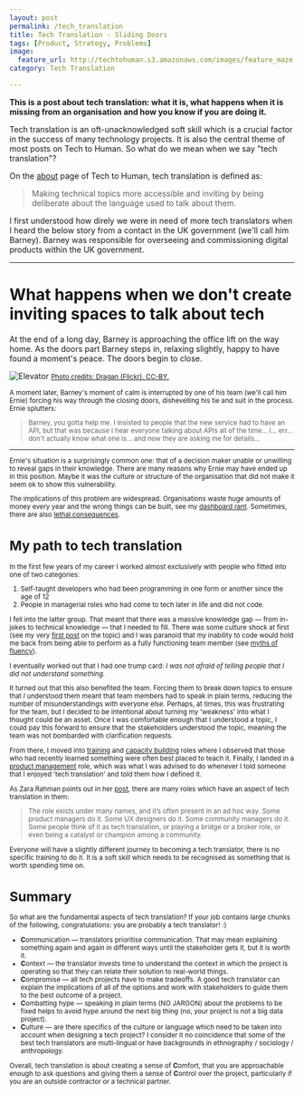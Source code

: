 ```yaml
---
layout: post
permalink: /tech_translation
title: Tech Translation - Sliding Doors
tags: [Product, Strategy, Problems]
image: 
  feature_url: http://techtohuman.s3.amazonaws.com/images/feature_maze.jpg
category: Tech Translation

---
```


<div class = "well"><strong>This is a post about tech translation: what it is, what happens when it is missing from an organisation and how you know if you are doing it. </strong>

<p>Tech translation is an oft-unacknowledged soft skill which is a crucial factor in the success of many technology projects. It is also the central theme of most posts on Tech to Human. So what do we mean when we say "tech translation"? </p> </div>

On the [about](http://techtohuman.com/about/) page of Tech to Human, tech translation is defined as: 

> Making technical topics more accessible and inviting by being deliberate about the language used to talk about them.

I first understood how direly we were in need of more tech translators when I heard the below story from a contact in the UK government (we'll call him Barney). Barney was responsible for overseeing and commissioning digital products within the UK government. 

***

# What happens when we don't create inviting spaces to talk about tech

At the end of a long day, Barney is approaching the office lift on the way home. As the doors part Barney steps in, relaxing slightly, happy to have found a moment's peace. The doors begin to close. 

![Elevator](http://techtohuman.s3.amazonaws.com/images/elevator.jpg)
<small><a href="https://www.flickr.com/photos/draganbrankovic/28110471886/in/photolist-JQ2vWo-2zzyE-7q8HxB-5Am6zk-2zpcK-acUSVw-6t3xRo-7Kbmve-4px4Ki-a64LLY-dXQkD8-gjSUtp-3f8qQ-8i1iJU-49hdNU-8dL7ZZ-3dHzzi-28pN6X-4DAP5x-7MbrrZ-drg3C7-FDYfG-iGhJCw-4UAj8-9gcovT-9sheSj-8hWYt2-68hwQG-27d6d6-8i1cT9-w1kaD-3rXWR-adamtQ-aiRLdb-2QWWi-61RVs1-8vJc1-4JYcS3-71ahU6-5wWdoA-qyUU4c-4vzV9y-3Wn1QF-5E2eMp-9JUYhy-AM1Z-rC7Uz7-4m3bBE-2fAoGB-87tZZQ">Photo credits: Dragan (Flickr). CC-BY.</a>

A moment later, Barney's moment of calm is interrupted by one of his team (we'll call him Ernie) forcing his way through the closing doors, dishevelling his tie and suit in the process. Ernie splutters:

> Barney, you gotta help me. I insisted to people that the new service had to have an API, but that was because I hear everyone talking about APIs all of the time... I... err... don't actually know what one is... and now they are asking me for details...

***

Ernie's situation is a surprisingly common one: that of a decision maker unable or unwilling to reveal gaps in their knowledge. There are many reasons why Ernie may have ended up in this position. Maybe it was the culture or structure of the organisation that did not make it seem ok to show this vulnerability.

The implications of this problem are widespread. Organisations waste huge amounts of money every year and the wrong things can be built, see my [dashboard rant](http://techtohuman.com/dashboards). Sometimes, there are also [lethal consequences](https://points.datasociety.net/who-does-the-hard-work-of-bridging-context-and-technical-skills-bf968a56764b).  

# My path to tech translation  

In the first few years of my career I worked almost exclusively with people who fitted into one of two categories: 

1. Self-taught developers who had been programming in one form or another since the age of 12 
2. People in managerial roles who had come to tech later in life and did not code.

I fell into the latter group. That meant that there was a massive knowledge gap — from in-jokes to technical knowledge — that I needed to fill. There was some culture shock at first (see my very [first post](http://techtohuman.com/5_in_5_people) on the topic) and I was paranoid that my inability to code would hold me back from being able to perform as a fully functioning team member (see [myths of fluency](http://techtohuman.com/5_in_5_fluency)). 

I eventually worked out that I had one trump card: *I was not afraid of telling people that I did not understand something.* 

It turned out that this also benefited the team. Forcing them to break down topics to ensure that _I_ understood them meant that team members had to speak in plain terms, reducing the number of misunderstandings with everyone else. Perhaps, at times, this was frustrating for the team, but I decided to be intentional about turning my 'weakness' into what I thought could be an asset. Once I was comfortable enough that I understood a topic, I could pay this forward to ensure that the stakeholders understood the topic, meaning the team was not bombarded with clarification requests. 

From there, I moved into [training](http://techtohuman.com/5_in_5_teaching) and [capacity building](http://techtohuman.com/5_in_5_impact_ladder) roles where I observed that those who had recently learned something were often best placed to teach it. Finally, I landed in a [product management](http://techtohuman.com/5_in_5_product_management) role, which was what I was advised to do whenever I told someone that I enjoyed 'tech translation' and told them how I defined it. 

As Zara Rahman points out in her [post](https://points.datasociety.net/who-does-the-hard-work-of-bridging-context-and-technical-skills-bf968a56764b#.tn5nc2kcu), there are many roles which have an aspect of tech translation in them: 

> The role exists under many names, and it’s often present in an ad hoc way. Some product managers do it. Some UX designers do it. Some community managers do it. Some people think of it as tech translation, or playing a bridge or a broker role, or even being a catalyst or champion among a community.

Everyone will have a slightly different journey to becoming a tech translator, there is no specific training to do it. It is a soft skill which needs to be recognised as something that is worth spending time on. 

# Summary 

So what are the fundamental aspects of tech translation? If your job contains large chunks of the following, congratulations: you are probably a tech translator! :)

* **C**ommunication — translators prioritise communication. That may mean explaining something again and again in different ways until the stakeholder gets it, but it is worth it.  
* **C**ontext — the translator invests time to understand the context in which the project is operating so that they can relate their solution to real-world things. 
* **C**ompromise — all tech projects have to make tradeoffs. A good tech translator can explain the implications of all of the options and work with stakeholders to guide them to the best outcome of a project. 
* **C**ombatting hype — speaking in plain terms (NO JARGON) about the problems to be fixed helps to avoid hype around the next big thing (no, your project is not a big data project). 
* **C**ulture — are there specifics of the culture or language which need to be taken into account when designing a tech project? I consider it no coincidence that some of the best tech translators are multi-lingual or have backgrounds in ethnography / sociology / anthropology.  

Overall, tech translation is about creating a sense of **C**omfort, that you are approachable enough to ask questions and giving them a sense of **C**ontrol over the project, particularly if you are an outside contractor or a technical partner. 


